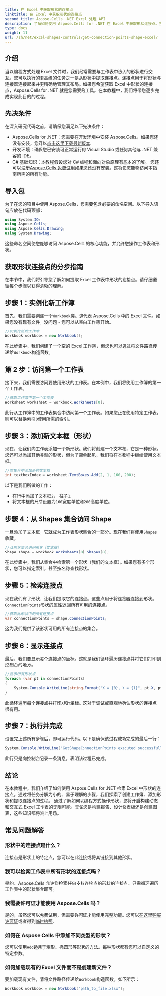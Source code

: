 ```yaml
---
title: 在 Excel 中获取形状的连接点
linktitle: 在 Excel 中获取形状的连接点
second_title: Aspose.Cells .NET Excel 处理 API
description: 了解如何使用 Aspose.Cells for .NET 在 Excel 中获取形状连接点。按照我们的分步指南，以编程方式轻松提取和显示形状点。
type: docs
weight: 11
url: /zh/net/excel-shapes-controls/get-connection-points-shape-excel/
---
```

## 介绍
当以编程方式处理 Excel 文件时，我们经常需要与工作表中嵌入的形状进行交互。您可以执行的更高级的任务之一是从形状中提取连接点。连接点用于将形状与连接器连接起来并更精确地管理其布局。如果您希望获取 Excel 中形状的连接点，Aspose.Cells for .NET 就是您需要的工具。在本教程中，我们将带您逐步完成实现此目的的过程。
## 先决条件
在深入研究代码之前，请确保您满足以下先决条件：
- Aspose.Cells for .NET：您需要在开发环境中安装 Aspose.Cells。如果您还没有安装，您可以[点击这里下载最新版本](https://releases.aspose.com/cells/net/).
- 开发环境：确保您已安装可正常运行的 Visual Studio 或任何其他与 .NET 兼容的 IDE。
- C# 基础知识：本教程假设您对 C# 编程和面向对象原理有基本的了解。
您还可以注册[Aspose.Cells 免费试用](https://releases.aspose.com/)如果您还没有安装。这将使您能够访问本指南所需的所有功能。

## 导入包
为了在您的项目中使用 Aspose.Cells，您需要包含必要的命名空间。以下导入语句应放在代码顶部：
```csharp
using System.IO;
using Aspose.Cells;
using Aspose.Cells.Drawing;
using System.Drawing;
```
这些命名空间使您能够访问 Aspose.Cells 的核心功能，并允许您操作工作表和形状。

## 获取形状连接点的分步指南
在本节中，我们将引导您了解如何提取 Excel 工作表中形状的连接点。请仔细遵循每个步骤以获得清晰的理解。
## 步骤 1：实例化新工作簿
首先，我们需要创建一个`Workbook`类。这代表 Aspose.Cells 中的 Excel 文件。如果您没有现有文件，没问题 - 您可以从空白工作簿开始。
```csharp
//实例化新的工作簿
Workbook workbook = new Workbook();
```
在此步骤中，我们创建了一个空的 Excel 工作簿，但您也可以通过将文件路径传递给`Workbook`构造函数。
## 第 2 步：访问第一个工作表
接下来，我们需要访问要使用形状的工作表。在本例中，我们将使用工作簿的第一个工作表。
```csharp
//获取工作簿中第一个工作表
Worksheet worksheet = workbook.Worksheets[0];
```
此行从工作簿中的工作表集合中访问第一个工作表。如果您正在使用特定工作表，则可以替换索引`0`使用所需的索引。
## 步骤 3：添加新文本框（形状）
现在，让我们向工作表添加一个新形状。我们将创建一个文本框，它是一种形状。您还可以添加其他类型的形状，但为了简单起见，我们将在本教程中继续使用文本框。
```csharp
//向集合中添加新的文本框
int textboxIndex = worksheet.TextBoxes.Add(2, 1, 160, 200);
```
以下是我们所做的工作：
- 在行中添加了文本框`2`， 柱子`1`.
- 将文本框的尺寸设置为`160`宽度单位和`200`高度单位。
## 步骤 4：从 Shapes 集合访问 Shape
一旦添加了文本框，它就成为工作表形状集合的一部分。现在我们将使用`Shapes`收藏。
```csharp
//从形状集合访问形状（文本框）
Shape shape = workbook.Worksheets[0].Shapes[0];
```
在此步骤中，我们从集合中检索第一个形状（我们的文本框）。如果您有多个形状，您可以指定索引，甚至按名称查找形状。
## 步骤 5：检索连接点
现在我们有了形状，让我们提取它的连接点。这些点用于将连接器连接到形状。`ConnectionPoints`形状的属性返回所有可用的连接点。
```csharp
//获取此形状中的所有连接点
var connectionPoints = shape.ConnectionPoints;
```
这为我们提供了该形状可用的所有连接点的集合。
## 步骤 6：显示连接点
最后，我们要显示每个连接点的坐标。这就是我们循环遍历连接点并将它们打印到控制台的地方。
```csharp
//显示所有形状点
foreach (var pt in connectionPoints)
{
    System.Console.WriteLine(string.Format("X = {0}, Y = {1}", pt.X, pt.Y));
}
```
此循环遍历每个连接点并打印`X`和`Y`坐标。这对于调试或直观地确认形状的连接点很有用。
## 步骤 7：执行并完成
设置完上述所有步骤后，即可运行代码。以下是确保该过程成功完成的最后一行：
```csharp
System.Console.WriteLine("GetShapeConnectionPoints executed successfully.");
```
此行只是向控制台记录一条消息，表明该过程已完成。

## 结论
在本教程中，我们介绍了如何使用 Aspose.Cells for .NET 检索 Excel 中形状的连接点。通过将任务分解为小的、易于理解的步骤，我们探索了创建工作簿、添加形状和提取连接点的过程。
通过了解如何以编程方式操作形状，您将开启构建动态和交互式 Excel 工作表的无限可能。无论您是构建报告、设计仪表板还是创建图表，这些知识都将派上用场。
## 常见问题解答
### 形状中的连接点是什么？
连接点是形状上的特定点，您可以在此连接或将其链接到其他形状。
### 我可以检索工作表中所有形状的连接点吗？
是的，Aspose.Cells 允许您检索任何支持连接点的形状的连接点。只需循环遍历工作表中的形状集合即可。
### 我需要许可证才能使用 Aspose.Cells 吗？
是的，虽然您可以免费试用，但需要许可证才能使用完整功能。您可以[在这里购买许可证](https://purchase.aspose.com/buy)或者得到[临时执照](https://purchase.aspose.com/temporary-license/).
### 如何在 Aspose.Cells 中添加不同类型的形状？
您可以使用`Add`适用于矩形、椭圆形等形状的方法。每种形状都有您可以自定义的特定参数。
### 如何加载现有的 Excel 文件而不是创建新文件？
要加载现有文件，请将文件路径传递给`Workbook`构造函数，如下所示：  
```csharp
Workbook workbook = new Workbook("path_to_file.xlsx");
```